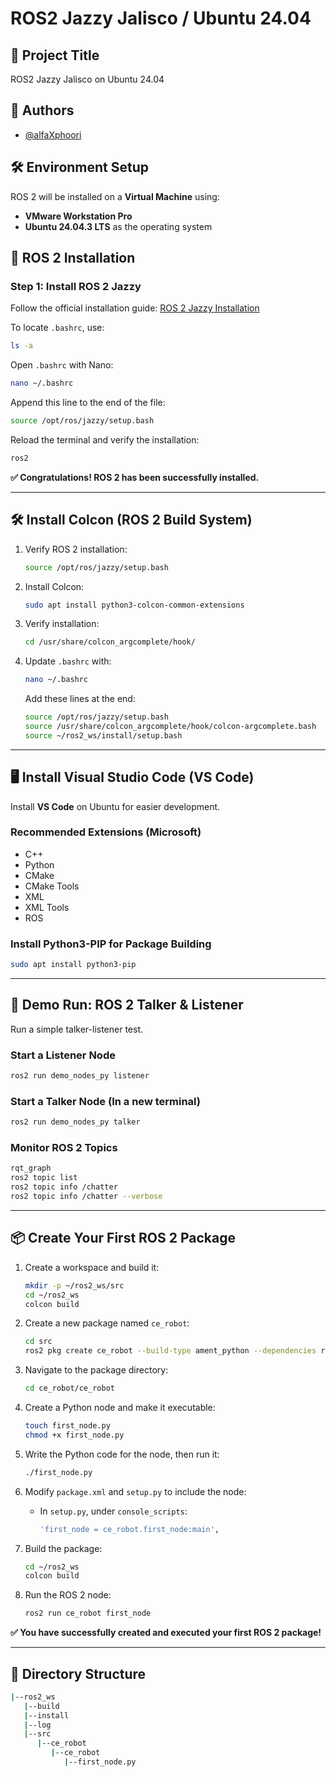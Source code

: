 # **ROS2 Jazzy Jalisco / Ubuntu 24.04**

## **📌 Project Title**
ROS2 Jazzy Jalisco on Ubuntu 24.04

## **👤 Authors**
- [@alfaXphoori](https://www.github.com/alfaXphoori)

## **🛠 Environment Setup**
ROS 2 will be installed on a **Virtual Machine** using:
- **VMware Workstation Pro**
- **Ubuntu 24.04.3 LTS** as the operating system

## **🚀 ROS 2 Installation**
### **Step 1: Install ROS 2 Jazzy**
Follow the official installation guide:
[ROS 2 Jazzy Installation](https://docs.ros.org/en/jazzy/Installation/Ubuntu-Install-Debs.html)

To locate `.bashrc`, use:
```bash
ls -a
```
Open `.bashrc` with Nano:
```bash
nano ~/.bashrc
```
Append this line to the end of the file:
```bash
source /opt/ros/jazzy/setup.bash
```
Reload the terminal and verify the installation:
```bash
ros2
```
**✅ Congratulations! ROS 2 has been successfully installed.**

---

## **🛠 Install Colcon (ROS 2 Build System)**
1. Verify ROS 2 installation:
   ```bash
   source /opt/ros/jazzy/setup.bash
   ```
2. Install Colcon:
   ```bash
   sudo apt install python3-colcon-common-extensions
   ```
3. Verify installation:
   ```bash
   cd /usr/share/colcon_argcomplete/hook/
   ```
4. Update `.bashrc` with:
   ```bash
   nano ~/.bashrc
   ```
   Add these lines at the end:
   ```bash
   source /opt/ros/jazzy/setup.bash
   source /usr/share/colcon_argcomplete/hook/colcon-argcomplete.bash
   source ~/ros2_ws/install/setup.bash
   ```

---

## **🖥 Install Visual Studio Code (VS Code)**
Install **VS Code** on Ubuntu for easier development.

### **Recommended Extensions (Microsoft)**
- C++
- Python
- CMake
- CMake Tools
- XML
- XML Tools
- ROS

### **Install Python3-PIP for Package Building**
```bash
sudo apt install python3-pip
```

---

## **🎯 Demo Run: ROS 2 Talker & Listener**
Run a simple talker-listener test.

### **Start a Listener Node**
```bash
ros2 run demo_nodes_py listener
```

### **Start a Talker Node** (In a new terminal)
```bash
ros2 run demo_nodes_py talker
```

### **Monitor ROS 2 Topics**
```bash
rqt_graph
ros2 topic list
ros2 topic info /chatter
ros2 topic info /chatter --verbose
```

---

## **📦 Create Your First ROS 2 Package**
1. Create a workspace and build it:
   ```bash
   mkdir -p ~/ros2_ws/src
   cd ~/ros2_ws
   colcon build
   ```
2. Create a new package named `ce_robot`:
   ```bash
   cd src
   ros2 pkg create ce_robot --build-type ament_python --dependencies rclpy
   ```
3. Navigate to the package directory:
   ```bash
   cd ce_robot/ce_robot
   ```
4. Create a Python node and make it executable:
   ```bash
   touch first_node.py
   chmod +x first_node.py
   ```
5. Write the Python code for the node, then run it:
   ```bash
   ./first_node.py
   ```
6. Modify `package.xml` and `setup.py` to include the node:
   - In `setup.py`, under `console_scripts`:
     ```bash
     'first_node = ce_robot.first_node:main',
     ```

7. Build the package:
   ```bash
   cd ~/ros2_ws
   colcon build
   ```
8. Run the ROS 2 node:
   ```bash
   ros2 run ce_robot first_node
   ```

**✅ You have successfully created and executed your first ROS 2 package!**

---

## **📂 Directory Structure**
```bash
|--ros2_ws
   |--build
   |--install
   |--log
   |--src
      |--ce_robot
         |--ce_robot
            |--first_node.py
```
